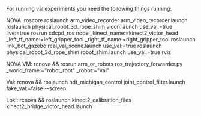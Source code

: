 For running val experiments you need the following things running:

NOVA:
    roscore
    roslaunch arm_video_recorder arm_video_recorder.launch
    roslaunch physical_robot_3d_rope_shim vicon.launch use_val:=true live:=true
    rosrun cdcpd_ros node _kinect_name:=kinect2_victor_head _left_tf_name:=left_gripper_tool _right_tf_name:=right_gripper_tool
    roslaunch link_bot_gazebo real_val_scene.launch use_val:=true
    roslaunch physical_robot_3d_rope_shim robot_shim.launch use_val:=true
    rviz

NOVA VM:
    rcnova && rosrun arm_or_robots ros_trajectory_forwarder.py _world_frame:="robot_root" _robot:="val"

Val:
    rcnova && roslaunch hdt_michigan_control joint_control_filter.launch fake_val:=false --screen

Loki:
    rcnova && roslaunch kinect2_calibration_files kinect2_bridge_victor_head.launch
